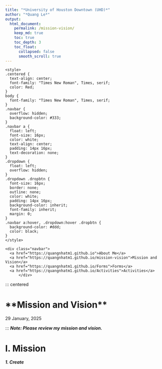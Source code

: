 ```yaml
---
title: "*University of Houston Downtown (UHD)*"
author: "*Quang Le*"
output: 
  html_document:
    permalink: /mission-vision/ 
    keep_md: true
    toc: true
    toc_depth: 3
    toc_float: 
      collapsed: false
      smooth_scroll: true
---
```



```{=html}
<style>
.centered {
  text-align: center;
  font-family: "Times New Roman", Times, serif;
  color: Red;
}
body {
  font-family: "Times New Roman", Times, serif;
}
.navbar {
  overflow: hidden;
  background-color: #333;
}
.navbar a {
  float: left;
  font-size: 16px;
  color: white;
  text-align: center;
  padding: 14px 16px;
  text-decoration: none;
}
.dropdown {
  float: left;
  overflow: hidden;
}
.dropdown .dropbtn {
  font-size: 16px; 
  border: none;
  outline: none;
  color: white;
  padding: 14px 16px;
  background-color: inherit;
  font-family: inherit;
  margin: 0;
}
.navbar a:hover, .dropdown:hover .dropbtn {
  background-color: #ddd;
  color: black;
}
</style>

<div class="navbar"> 
  <a href="https://quangnhatm1.github.io">About Me</a>
  <a href="https://quangnhatm1.github.io/mission-vision">Mission and Vision</a>
  <a href="https://quangnhatm1.github.io/Forms">Forms</a>
  <a href="https://quangnhatm1.github.io/Activities">Activities</a>
      </div>
```
::: centered
<h1>**Mission and Vision**</h1>

<p>29 January, 2025</p>

:::
***Note: Please review my mission and vision.***

# **I. Mission**

***1. Create***

